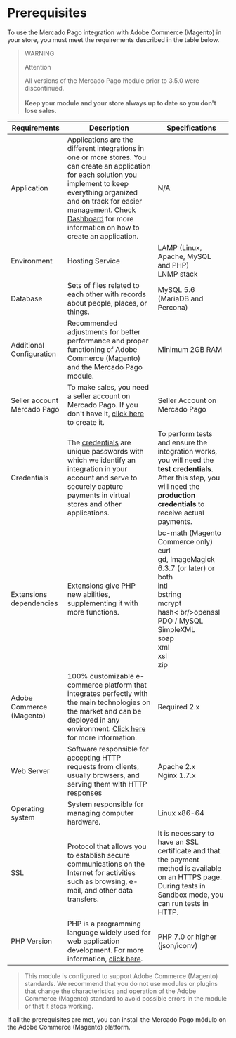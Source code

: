 # Prerequisites

To use the Mercado Pago integration with Adobe Commerce (Magento) in your store, you must meet the requirements described in the table below.

> WARNING
>
> Attention
>
> All versions of the Mercado Pago module prior to 3.5.0 were discontinued.
> </br><br/>
> **Keep your module and your store always up to date so you don't lose sales.**

| Requirements | Description | Specifications |
| --- | --- | --- |
| Application | Applications are the different integrations in one or more stores. You can create an application for each solution you implement to keep everything organized and on track for easier management. Check [Dashboard](/developers/en/docs/adobe-commerce/additional-content/dashboard/introduction) for more information on how to create an application. | N/A |
| Environment | Hosting Service | LAMP (Linux, Apache, MySQL and PHP)<br/>LNMP stack |
| Database | Sets of files related to each other with records about people, places, or things. | MySQL 5.6 (MariaDB and Percona) |
| Additional Configuration | Recommended adjustments for better performance and proper functioning of Adobe Commerce (Magento) and the Mercado Pago module. | Minimum 2GB RAM |
| Seller account Mercado Pago | To make sales, you need a seller account on Mercado Pago. If you don't have it, [click here](https://www.mercadopago[FAKER][URL][DOMAIN]/hub/registration/landing) to create it.| Seller Account on Mercado Pago |
| Credentials | The [credentials](/developers/en/guides/additional-content/credentials/credentials) are unique passwords with which we identify an integration in your account and serve to securely capture payments in virtual stores and other applications. | To perform tests and ensure the integration works, you will need the **test credentials**. After this step, you will need the **production credentials** to receive actual payments. |
| Extensions dependencies | Extensions give PHP new abilities, supplementing it with more functions. | bc-math (Magento Commerce only)<br/>curl<br/>gd, ImageMagick 6.3.7 (or later) or both<br/>intl<br/>bstring<br/>mcrypt<br/>hash< br/>openssl<br/>PDO / MySQL<br/>SimpleXML<br/>soap<br/>xml <br/>xsl<br/>zip<br/> |
| Adobe Commerce (Magento) | 100% customizable e-commerce platform that integrates perfectly with the main technologies on the market and can be deployed in any environment. [Click here](https://business.adobe.com/br/products/magento/magento-commerce.html) for more information.| Required 2.x |
| Web Server | Software responsible for accepting HTTP requests from clients, usually browsers, and serving them with HTTP responses | Apache 2.x<br/>Nginx 1.7.x |
| Operating system | System responsible for managing computer hardware. | Linux x86-64 |
| SSL | Protocol that allows you to establish secure communications on the Internet for activities such as browsing, e-mail, and other data transfers. | It is necessary to have an SSL certificate and that the payment method is available on an HTTPS page. During tests in Sandbox mode, you can run tests in HTTP. |
| PHP Version | PHP is a programming language widely used for web application development. For more information, [click here](https://www.php.net/). | PHP 7.0 or higher (json/iconv) |

> This module is configured to support Adobe Commerce (Magento) standards. We recommend that you do not use modules or plugins that change the characteristics and operation of the Adobe Commerce (Magento) standard to avoid possible errors in the module or that it stops working.

If all the prerequisites are met, you can install the Mercado Pago módulo on the Adobe Commerce (Magento) platform.